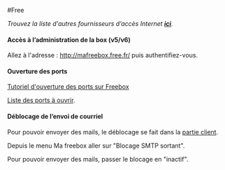 #Free

*Trouvez la liste d'autres fournisseurs d’accès Internet **[ici](/isp_fr)**.*

#### Accès à l’administration de la box (v5/v6)

Allez à l'adresse : http://mafreebox.free.fr/ puis authentifiez-vous.

#### Ouverture des ports

[Tutoriel d'ouverture des ports sur Freebox](http://www.astuces-pratiques.fr/informatique/ouvrir-un-port-sur-la-freebox-revolution)

[Liste des ports à ouvrir](https://yunohost.org/#/isp_box_config_fr).

#### Déblocage de l’envoi de courriel

Pour pouvoir envoyer des mails, le déblocage se fait dans la [partie client](https://subscribe.free.fr/login/).

Depuis le menu Ma freebox aller sur "Blocage SMTP sortant".

Pour pouvoir envoyer des mails, passer le blocage en "inactif".